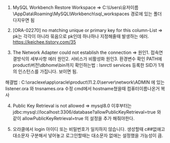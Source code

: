 1. MySQL Workbench Restore Workspace
=> C:\Users\유저이름\AppData\Roaming\MySQL\Workbench\sql_workspaces
경로에 있는 폴더 다지우면 됨

2. [ORA-02270] no matching unique or primary key for this column-List
=> pk는 각각이 아니라 묶음으로 pk인데 하나하나 지정해줄때 발생하는 에러.
https://keichee.tistory.com/35

3. The Network Adapter could not establish the connection
=> 원인1. 접속연결방식의 세부사항 에러
   원인2. 서비스가 비활성화
   원인3. 환경변수 확인
    PATH에 product\버전\dbhome\bin까지
확인하는법 : lsnrctl services
등록한 SID가 1개의 인스턴스를 가집니다. 보이면 됨.

해결법 : C:\oraclexe\app\oracle\product\11.2.0\server\network\ADMIN
에 있는 listener.ora 와 tnsnames.ora 수정
cmd에서 hostname쳤을때 컴퓨터이름나온거 복사


4. Public Key Retrieval is not allowed
=>  mysql8.0 이후부터는 jdbc:mysql://localhost:3306/database?allowPublicKeyRetrieval=true 와 같이 allowPublicKeyRetrieval=true 의 설정을 추가 해줘야한다.

5. 오라클에서 login 아이디 또는 비밀번호가 일치하지 않습니다.
생성할때 c##없애고 대소문자 구분해서 넣어놓고
로그인할때는 대소문자 없애는 설정했을 가능성이 큼.
